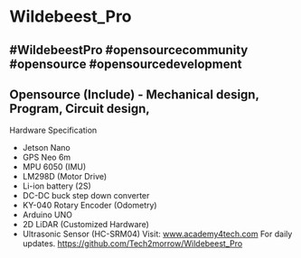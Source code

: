 # Wildebeest_Pro
#WildebeestPro
#opensourcecommunity #opensource #opensourcedevelopment
-------------------------------------------------------------------
Opensource (Include) - Mechanical design, Program, Circuit design,
-------------------------------------------------------------------
Hardware Specification
- Jetson Nano
- GPS Neo 6m
- MPU 6050 (IMU)
- LM298D (Motor Drive)
- Li-ion battery (2S)
- DC-DC buck step down converter
- KY-040 Rotary Encoder (Odometry)
- Arduino UNO
- 2D LiDAR (Customized Hardware)
- Ultrasonic Sensor (HC-SRM04)
Visit: www.academy4tech.com
For daily updates.
https://github.com/Tech2morrow/Wildebeest_Pro
